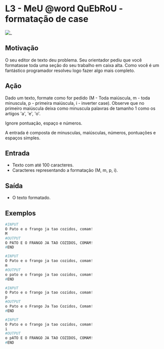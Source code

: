 # L3 - MeU @word QuEbRoU - formatação de case

![_](https://raw.githubusercontent.com/qxcodefup/arcade/master/base/word/cover.jpg)

## Motivação

O seu editor de texto deu problema. Seu orientador pediu que você formatasse toda uma seção do seu trabalho em caixa alta. Como você é um fantástico programador resolveu logo fazer algo mais completo.

## Ação

Dado um texto, formate como for pedido (M - Toda maiúscula, m - toda minuscula, p - primeira maiúscula, i - inverter case). Observe que no primeiro maiúscula deixa como minuscula palavras de tamanho 1 como os artigos 'a', 'e', 'o'.

Ignore pontuação, espaço e números.

A entrada é composta de minusculas, maiúsculas, números, pontuações e espaços simples.

## Entrada

* Texto com até 100 caracteres.
* Caracteres representando a formatação (M, m, p, i).

## Saída

* O texto formatado.

## Exemplos

``` py
#INPUT
O Pato e o frango ja tao cozidos, comam!
M
#OUTPUT
O PATO E O FRANGO JA TAO COZIDOS, COMAM!
#END

#INPUT
O Pato e o frango ja tao cozidos, comam!
m
#OUTPUT
o pato e o frango ja tao cozidos, comam!
#END

#INPUT
O Pato e o frango ja tao cozidos, comam!
p
#OUTPUT
o Pato e o Frango Ja Tao Cozidos, Comam!
#END

#INPUT
O Pato e o frango ja tao cozidos, comam!
i
#OUTPUT
o pATO E O FRANGO JA TAO COZIDOS, COMAM!
#END
```
